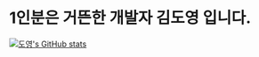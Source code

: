 # 1인분은 거뜬한 개발자 김도영 입니다.

[![도영's GitHub stats](https://github-readme-stats.vercel.app/api?username=gumi8-ed&theme=dracula)](https://github.com/anuraghazra/github-readme-stats)
